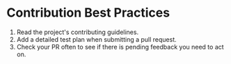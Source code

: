 # Contribution Best Practices

1. Read the project's contributing guidelines.
1. Add a detailed test plan when submitting a pull request.
1. Check your PR often to see if there is pending feedback you need to act on.
